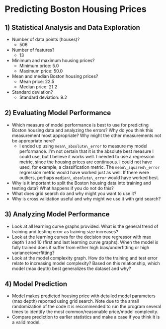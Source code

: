 # Predicting Boston Housing Prices

## 1) Statistical Analysis and Data Exploration

* Number of data points (houses)?
    - 506
* Number of features?
    - 13
* Minimum and maximum housing prices?
    - Minimum price: 5.0
    - Maximum price: 50.0
* Mean and median Boston housing prices?
    - Mean price: 22.5
    - Median price: 21.2
* Standard deviation?
    - Standard deviation: 9.2

## 2) Evaluating Model Performance

* Which measure of model performance is best to use for predicting Boston housing data and analyzing the errors? Why do you think this measurement most appropriate? Why might the other measurements not be appropriate here?
    - I ended up using `mean\_absolute\_error` to measure my model performance.  I'm not certain that it is the absolute best measure I could use, but I believe it works well.  I needed to use a regression metric, since the housing prices are continuous.  I could not have used, for example, a classification metric.  The `mean\_squared\_error` regression metric would have worked just as well.  If there were outliers, perhaps `median\_absolute\_error` would have worked best.
* Why is it important to split the Boston housing data into training and testing data? What happens if you do not do this?
* What does grid search do and why might you want to use it?
* Why is cross validation useful and why might we use it with grid search?

## 3) Analyzing Model Performance

* Look at all learning curve graphs provided. What is the general trend of training and testing error as training size increases?
* Look at the learning curves for the decision tree regressor with max depth 1 and 10 (first and last learning curve graphs). When the model is fully trained does it suffer from either high bias/underfitting or high variance/overfitting?
* Look at the model complexity graph. How do the training and test error relate to increasing model complexity? Based on this relationship, which model (max depth) best generalizes the dataset and why?

## 4) Model Prediction

* Model makes predicted housing price with detailed model parameters (max depth) reported using grid search. Note due to the small randomization of the code it is recommended to run the program several times to identify the most common/reasonable price/model complexity.
* Compare prediction to earlier statistics and make a case if you think it is a valid model.

